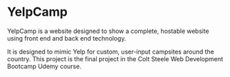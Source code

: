 # YelpCamp

YelpCamp is a website designed to show a complete, hostable website using front end and back end technology. 

It is designed to mimic Yelp for custom, user-input campsites around the country. This project is the final project in the Colt Steele Web Development Bootcamp Udemy course. 
